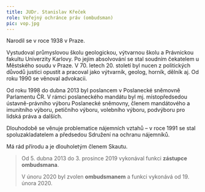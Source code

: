 ```yaml
---
title: JUDr. Stanislav Křeček
role: Veřejný ochránce práv (ombudsman)
pic: vop.jpg
---
```

Narodil se v roce 1938 v Praze. 

Vystudoval průmyslovou školu geologickou, výtvarnou školu a Právnickou fakultu Univerzity Karlovy. Po jejím absolvování se stal soudním čekatelem u Městského soudu v Praze. V 70. letech 20. století byl nucen z politických důvodů justici opustit a pracoval jako výtvarník, geolog, horník, dělník aj. Od roku 1990 se věnoval advokacii.

Od roku 1998 do dubna 2013 byl poslancem v Poslanecké sněmovně Parlamentu ČR. V rámci poslaneckého mandátu byl mj. místopředsedou ústavně-právního výboru Poslanecké sněmovny, členem mandátového a imunitního výboru, petičního výboru, volebního výboru, podvýboru pro lidská práva a dalších.

Dlouhodobě se věnuje problematice nájemních vztahů – v roce 1991 se stal spoluzakladatelem a předsedou Sdružení na ochranu nájemníků.

Má rád přírodu a je dlouholetým členem Skautu.

> Od 5. dubna 2013 do 3. prosince 2019 vykonával funkci **zástupce ombudsmana**.
>
> V únoru 2020 byl zvolen **ombudsmanem** a funkci vykonává od 19. února 2020.